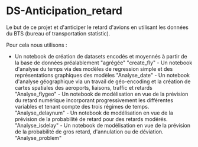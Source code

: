 # DS-Anticipation_retard
Le but de ce projet et d'anticiper le retard d'avions en utilisant les données du BTS (bureau of transportation statistic).

Pour cela nous utilisons :

- Un notebook de création de datasets encodés et moyennés à partir de la base de données préalablement "agrégée"
		         "create_fly"
		       - Un notebook d'analyse du temps via des modèles de regression simple et des représentations graphiques des modèles
		         "Analyse_date"
		       - Un notebook d'analyse géographique via un travail de géo-encoding et la création de cartes spatiales des aeroports, liaisons,              traffic et retards
		         "Analyse_flygeo"
		       - Un notebook de modélisation en vue de la prévision du retard numérique incorporant progressivement les différentes variables               et tenant compte des trois régimes de temps.
		       	 "Analyse_delaynum"
		       - Un notebook de modélisation en vue de la prévision de la probabilité de retard pour des retards modérés.
		         "Analyse_isdelay"
		       - Un notebook de modélisation en vue de la prévision de la probabilité de gros retard, d'annulation ou de déviation.
			       "Analyse_problem"		 
             
             
